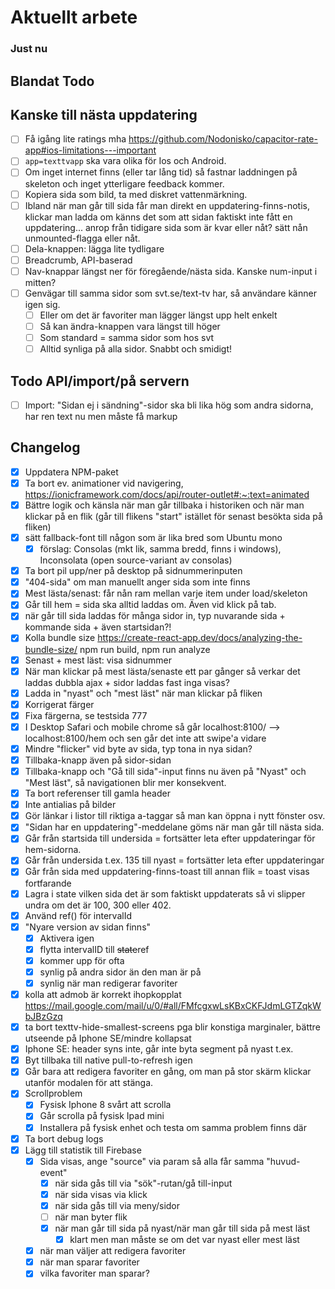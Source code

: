 # Aktuellt arbete

### Just nu

## Blandat Todo

## Kanske till nästa uppdatering

- [ ] Få igång lite ratings mha https://github.com/Nodonisko/capacitor-rate-app#ios-limitations---important
- [ ] `app=texttvapp` ska vara olika för Ios och Android.
- [ ] Om inget internet finns (eller tar lång tid) så fastnar laddningen på skeleton och inget ytterligare feedback kommer.
- [ ] Kopiera sida som bild, ta med diskret vattenmärkning.
- [ ] Ibland när man går till sida får man direkt en uppdatering-finns-notis, klickar man ladda om känns det som att sidan faktiskt inte fått en uppdatering... anrop från tidigare sida som är kvar eller nåt? sätt nån unmounted-flagga eller nåt.
- [ ] Dela-knappen: lägga lite tydligare
- [ ] Breadcrumb, API-baserad
- [ ] Nav-knappar längst ner för föregående/nästa sida. Kanske num-input i mitten?
- [ ] Genvägar till samma sidor som svt.se/text-tv har, så användare känner igen sig.
  - [ ] Eller om det är favoriter man lägger längst upp helt enkelt
  - [ ] Så kan ändra-knappen vara längst till höger
  - [ ] Som standard = samma sidor som hos svt
  - [ ] Alltid synliga på alla sidor. Snabbt och smidigt!

## Todo API/import/på servern

- [ ] Import: "Sidan ej i sändning"-sidor ska bli lika hög som andra sidorna, har ren text nu men måste få markup

## Changelog

- [x] Uppdatera NPM-paket
- [x] Ta bort ev. animationer vid navigering, https://ionicframework.com/docs/api/router-outlet#:~:text=animated
- [x] Bättre logik och känsla när man går tillbaka i historiken och när man klickar på en flik (går till flikens "start" istället för senast besökta sida på fliken)
- [x] sätt fallback-font till någon som är lika bred som Ubuntu mono
  - [x] förslag: Consolas (mkt lik, samma bredd, finns i windows), Inconsolata (open source-variant av consolas)
- [x] Ta bort pil upp/ner på desktop på sidnummerinputen
- [x] "404-sida" om man manuellt anger sida som inte finns
- [x] Mest lästa/senast: får nån ram mellan varje item under load/skeleton
- [x] Går till hem = sida ska alltid laddas om. Även vid klick på tab.
- [x] när går till sida laddas för många sidor in, typ nuvarande sida + kommande sida + även startsidan?!
- [x] Kolla bundle size https://create-react-app.dev/docs/analyzing-the-bundle-size/ npm run build, npm run analyze
- [x] Senast + mest läst: visa sidnummer
- [x] När man klickar på mest lästa/senaste ett par gånger så verkar det laddas dubbla ajax + sidor laddas fast inga visas?
- [x] Ladda in "nyast" och "mest läst" när man klickar på fliken
- [x] Korrigerat färger
- [x] Fixa färgerna, se testsida 777
- [x] I Desktop Safari och mobile chrome så går localhost:8100/ --> localhost:8100/hem och sen går det inte att swipe'a vidare
- [x] Mindre "flicker" vid byte av sida, typ tona in nya sidan?
- [x] Tillbaka-knapp även på sidor-sidan
- [x] Tillbaka-knapp och "Gå till sida"-input finns nu även på "Nyast" och "Mest läst", så navigationen blir mer konsekvent.
- [x] Ta bort referenser till gamla header
- [x] Inte antialias på bilder
- [x] Gör länkar i listor till riktiga a-taggar så man kan öppna i nytt fönster osv.
- [x] "Sidan har en uppdatering"-meddelane göms när man går till nästa sida.
- [x] Går från startsida till undersida = fortsätter leta efter uppdateringar för hem-sidorna.
- [x] Går från undersida t.ex. 135 till nyast = fortsätter leta efter uppdateringar
- [x] Går från sida med uppdatering-finns-toast till annan flik = toast visas fortfarande
- [x] Lagra i state vilken sida det är som faktiskt uppdaterats så vi slipper undra om det är 100, 300 eller 402.
- [x] Använd ref() för intervalId
- [x] "Nyare version av sidan finns"
  - [x] Aktivera igen
  - [x] flytta intervalID till ~~state~~ref
  - [x] kommer upp för ofta
  - [x] synlig på andra sidor än den man är på
  - [x] synlig när man redigerar favoriter
- [x] kolla att admob är korrekt ihopkopplat https://mail.google.com/mail/u/0/#all/FMfcgxwLsKBxCKFJdmLGTZqkWbJBzGzq
- [x] ta bort texttv-hide-smallest-screens pga blir konstiga marginaler, bättre utseende på Iphone SE/mindre kollapsat
- [x] Iphone SE: header syns inte, går inte byta segment på nyast t.ex.
- [x] Byt tillbaka till native pull-to-refresh igen
- [x] Går bara att redigera favoriter en gång, om man på stor skärm klickar utanför modalen för att stänga.
- [x] Scrollproblem
  - [x] Fysisk Iphone 8 svårt att scrolla
  - [x] Går scrolla på fysisk Ipad mini
  - [x] Installera på fysisk enhet och testa om samma problem finns där
- [x] Ta bort debug logs
- [x] Lägg till statistik till Firebase
  - [x] Sida visas, ange "source" via param så alla får samma "huvud-event"
    - [x] när sida gås till via "sök"-rutan/gå till-input
    - [x] när sida visas via klick
    - [x] när sida gås till via meny/sidor
    - [ ] när man byter flik
    - [x] när man går till sida på nyast/när man går till sida på mest läst
      - [x] klart men man måste se om det var nyast eller mest läst
  - [x] när man väljer att redigera favoriter
  - [x] när man sparar favoriter
  - [x] vilka favoriter man sparar?
